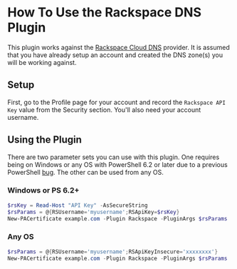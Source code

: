 # How To Use the Rackspace DNS Plugin

This plugin works against the [Rackspace Cloud DNS](https://www.rackspace.com/cloud/dns) provider. It is assumed that you have already setup an account and created the DNS zone(s) you will be working against.

## Setup

First, go to the Profile page for your account and record the `Rackspace API Key` value from the Security section. You'll also need your account username.

## Using the Plugin

There are two parameter sets you can use with this plugin. One requires being on Windows or any OS with PowerShell 6.2 or later due to a previous PowerShell [bug](https://github.com/PowerShell/PowerShell/issues/1654). The other can be used from any OS.

### Windows or PS 6.2+

```powershell
$rsKey = Read-Host "API Key" -AsSecureString
$rsParams = @{RSUsername='myusername';RSApiKey=$rsKey}
New-PACertificate example.com -Plugin Rackspace -PluginArgs $rsParams
```

### Any OS

```powershell
$rsParams = @{RSUsername='myusername';RSApiKeyInsecure='xxxxxxxx'}
New-PACertificate example.com -Plugin Rackspace -PluginArgs $rsParams
```
